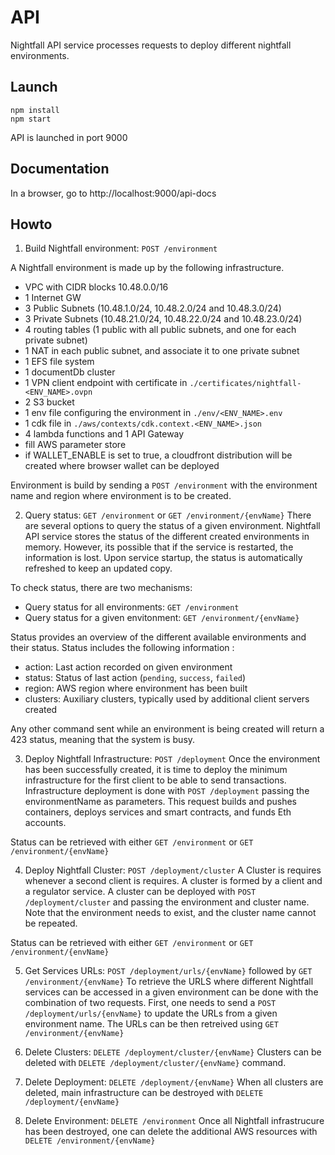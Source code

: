 # API
Nightfall API service processes requests to deploy different nightfall environments.

## Launch
```
npm install
npm start
```
API is launched in port 9000

## Documentation
In a browser, go to http://localhost:9000/api-docs 

## Howto
1. Build Nightfall environment: `POST /environment`

A Nightfall environment is made up by the following infrastructure. 
- VPC with CIDR blocks 10.48.0.0/16
- 1 Internet GW 
- 3 Public Subnets (10.48.1.0/24, 10.48.2.0/24 and 10.48.3.0/24)
- 3 Private Subnets (10.48.21.0/24, 10.48.22.0/24 and 10.48.23.0/24)
- 4 routing tables (1 public with all public subnets, and one for each private subnet)
- 1 NAT in each public subnet, and associate it to one private subnet
- 1 EFS file system
- 1 documentDb cluster
- 1 VPN client endpoint with certificate in `./certificates/nightfall-<ENV_NAME>.ovpn`
- 2 S3 bucket
- 1 env file configuring the environment in `./env/<ENV_NAME>.env`
- 1 cdk file in `./aws/contexts/cdk.context.<ENV_NAME>.json`
- 4 lambda functions and 1 API Gateway
- fill AWS parameter store
- if WALLET_ENABLE is set to true, a cloudfront distribution will be created where browser wallet can be deployed

Environment is build by sending a `POST /environment` with the environment name and region where environment is to be created.

2. Query status: `GET /environment` or `GET /environment/{envName}`
There are several options to query the status of a given environment. Nightfall API service stores the status of the different
created environments in memory. However, its possible that if the service is restarted, the information is lost. Upon service 
startup, the status is automatically refreshed to keep an updated copy.

To check status, there are two mechanisms:
- Query status for all environments: `GET /environment`
- Query status for a given envitonment: `GET /environment/{envName}`

Status provides an overview of the different available environments and their status. Status includes the following information :
- action: Last action recorded on given environment
- status: Status of last action (`pending`, `success`, `failed`)
- region: AWS region where environment has been built
- clusters: Auxiliary clusters, typically used by additional client servers created

Any other command sent while an environment is being created will return a 423 status, meaning that the system is busy.

3. Deploy Nightfall Infrastructure: `POST /deployment`
Once the environment has been successfully created, it is time to deploy the minimum infrastructure for the first client to be able to send transactions. Infrastructure deployment is done with `POST /deployment` passing the environmentName as parameters. This request builds and pushes containers, deploys services and smart contracts, and funds Eth accounts.

Status can be retrieved with either `GET /environment` or `GET /environment/{envName}`

4. Deploy Nightfall Cluster: `POST /deployment/cluster`
A Cluster is requires whenever a second client is requires. A cluster is formed by a client and a regulator service. A cluster can be deployed with `POST /deployment/cluster` and passing the environment and cluster name. Note that the 
environment needs to exist, and the cluster name cannot be repeated.

Status can be retrieved with either `GET /environment` or `GET /environment/{envName}`

5. Get Services URLs: `POST /deployment/urls/{envName}` followed by `GET /environment/{envName}`
To retrieve the URLS where different Nightfall services can be accessed in a given environment can be done with the
combination of two requests. First, one needs to send a `POST /deployment/urls/{envName}` to update the URLs from a given
environment name. The URLs can be then retreived using `GET /environment/{envName}`

6. Delete Clusters: `DELETE /deployment/cluster/{envName}`
Clusters can be deleted with `DELETE /deployment/cluster/{envName}` command.

7. Delete Deployment: `DELETE /deployment/{envName}`
When all clusters are deleted, main infrastructure can be destroyed with `DELETE /deployment/{envName}`

8. Delete Environment: `DELETE /environment`
Once all Nightfall infrastrucure has been destroyed, one can delete the additional AWS resources with `DELETE /environment/{envName}`

